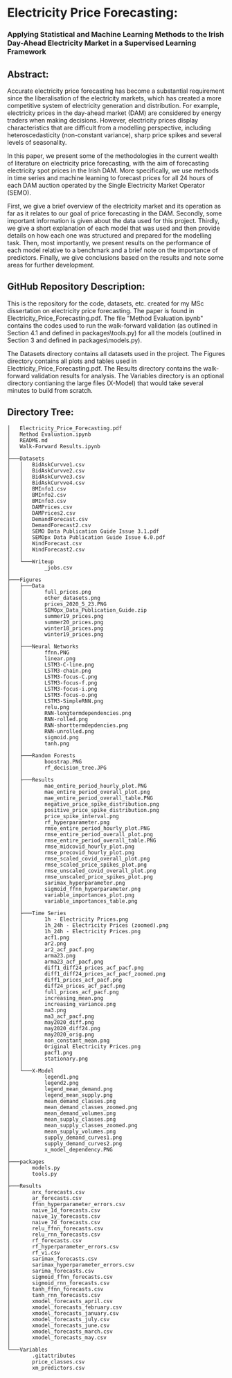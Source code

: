 # Electricity Price Forecasting:
### Applying Statistical and Machine Learning Methods to the Irish Day-Ahead Electricity Market in a Supervised Learning Framework

## Abstract:
Accurate electricity price forecasting has become a substantial requirement since the liberalisation of the electricity markets, which has created a more competitive system of electricity generation and distribution. For example, electricity prices in the day-ahead market (DAM) are considered by energy traders when making decisions. However, electricity prices display characteristics that are difficult from a modelling perspective, including heteroscedasticity (non-constant variance), sharp price spikes and several levels of seasonality.

In this paper, we present some of the methodologies in the current wealth of literature on electricity price forecasting, with the aim of forecasting electricity spot prices in the Irish DAM. More specifically, we use methods in time series and machine learning to forecast prices for all 24 hours of each DAM auction operated by the Single Electricity Market Operator (SEMO).

First, we give a brief overview of the electricity market and its operation as far as it relates to our goal of price forecasting in the DAM. Secondly, some important information is given about the data used for this project. Thirdly, we give a short explanation of each model that was used and then provide details on how each one was structured and prepared for the modelling task. Then, most importantly, we present results on the performance of each model relative to a benchmark and a brief note on the importance of predictors. Finally, we give conclusions based on the results and note some areas for further development.

## GitHub Repository Description:
This is the repository for the code, datasets, etc. created for my MSc dissertation on electricity price forecasting. The paper is found in Electricity_Price_Forecasting.pdf. The file "Method Evaluation.ipynb" contains the codes used to run the walk-forward validation (as outlined in Section 4.1 and defined in packages\\tools.py) for all the models (outlined in Section 3 and defined in packages\\models.py).

The Datasets directory contains all datasets used in the project. The Figures directory contains all plots and tables used in Electricity_Price_Forecasting.pdf. The Results directory contains the walk-forward validation results for analysis. The Variables directory is an optional directory contianing the large files (X-Model) that would take several minutes to build from scratch.

## Directory Tree:
```
│   Electricity_Price_Forecasting.pdf
│   Method Evaluation.ipynb
│   README.md
│   Walk-Forward Results.ipynb
│
├───Datasets
│   │   BidAskCurvve1.csv
│   │   BidAskCurvve2.csv
│   │   BidAskCurvve3.csv
│   │   BidAskCurvve4.csv
│   │   BMInfo1.csv
│   │   BMInfo2.csv
│   │   BMInfo3.csv
│   │   DAMPrices.csv
│   │   DAMPrices2.csv
│   │   DemandForecast.csv
│   │   DemandForecast2.csv
│   │   SEMO Data Publication Guide Issue 3.1.pdf
│   │   SEMOpx Data Publication Guide Issue 6.0.pdf
│   │   WindForecast.csv
│   │   WindForecast2.csv
│   │
│   └───Writeup
│           _jobs.csv
│
├───Figures
│   ├───Data
│   │       full_prices.png
│   │       other_datasets.png
│   │       prices_2020_5_23.PNG
│   │       SEMOpx_Data_Publication_Guide.zip
│   │       summer19_prices.png
│   │       summer20_prices.png
│   │       winter18_prices.png
│   │       winter19_prices.png
│   │
│   ├───Neural Networks
│   │       ffnn.PNG
│   │       linear.png
│   │       LSTM3-C-line.png
│   │       LSTM3-chain.png
│   │       LSTM3-focus-C.png
│   │       LSTM3-focus-f.png
│   │       LSTM3-focus-i.png
│   │       LSTM3-focus-o.png
│   │       LSTM3-SimpleRNN.png
│   │       relu.png
│   │       RNN-longtermdependencies.png
│   │       RNN-rolled.png
│   │       RNN-shorttermdepdencies.png
│   │       RNN-unrolled.png
│   │       sigmoid.png
│   │       tanh.png
│   │
│   ├───Random Forests
│   │       boostrap.PNG
│   │       rf_decision_tree.JPG
│   │
│   ├───Results
│   │       mae_entire_period_hourly_plot.PNG
│   │       mae_entire_period_overall_plot.png
│   │       mae_entire_period_overall_table.PNG
│   │       negative_price_spike_distribution.png
│   │       positive_price_spike_distribution.png
│   │       price_spike_interval.png
│   │       rf_hyperparameter.png
│   │       rmse_entire_period_hourly_plot.PNG
│   │       rmse_entire_period_overall_plot.png
│   │       rmse_entire_period_overall_table.PNG
│   │       rmse_midcovid_hourly_plot.png
│   │       rmse_precovid_hourly_plot.png
│   │       rmse_scaled_covid_overall_plot.png
│   │       rmse_scaled_price_spikes_plot.png
│   │       rmse_unscaled_covid_overall_plot.png
│   │       rmse_unscaled_price_spikes_plot.png
│   │       sarimax_hyperparameter.png
│   │       sigmoid_ffnn_hyperparameter.png
│   │       variable_importances_plot.png
│   │       variable_importances_table.png
│   │
│   ├───Time Series
│   │       1h - Electricity Prices.png
│   │       1h_24h - Electricity Prices (zoomed).png
│   │       1h_24h - Electricity Prices.png
│   │       acf1.png
│   │       ar2.png
│   │       ar2_acf_pacf.png
│   │       arma23.png
│   │       arma23_acf_pacf.png
│   │       diff1_diff24_prices_acf_pacf.png
│   │       diff1_diff24_prices_acf_pacf_zoomed.png
│   │       diff1_prices_acf_pacf.png
│   │       diff24_prices_acf_pacf.png
│   │       full_prices_acf_pacf.png
│   │       increasing_mean.png
│   │       increasing_variance.png
│   │       ma3.png
│   │       ma3_acf_pacf.png
│   │       may2020_diff.png
│   │       may2020_diff24.png
│   │       may2020_orig.png
│   │       non_constant_mean.png
│   │       Original Electricity Prices.png
│   │       pacf1.png
│   │       stationary.png
│   │
│   └───X-Model
│           legend1.png
│           legend2.png
│           legend_mean_demand.png
│           legend_mean_supply.png
│           mean_demand_classes.png
│           mean_demand_classes_zoomed.png
│           mean_demand_volumes.png
│           mean_supply_classes.png
│           mean_supply_classes_zoomed.png
│           mean_supply_volumes.png
│           supply_demand_curves1.png
│           supply_demand_curves2.png
│           x_model_dependency.PNG
│
├───packages
│   	models.py
│   	tools.py
│
├───Results
│       arx_forecasts.csv
│       ar_forecasts.csv
│       ffnn_hyperparameter_errors.csv
│       naive_1d_forecasts.csv
│       naive_1y_forecasts.csv
│       naive_7d_forecasts.csv
│       relu_ffnn_forecasts.csv
│       relu_rnn_forecasts.csv
│       rf_forecasts.csv
│       rf_hyperparameter_errors.csv
│       rf_vi.csv
│       sarimax_forecasts.csv
│       sarimax_hyperparameter_errors.csv
│       sarima_forecasts.csv
│       sigmoid_ffnn_forecasts.csv
│       sigmoid_rnn_forecasts.csv
│       tanh_ffnn_forecasts.csv
│       tanh_rnn_forecasts.csv
│       xmodel_forecasts_april.csv
│       xmodel_forecasts_february.csv
│       xmodel_forecasts_january.csv
│       xmodel_forecasts_july.csv
│       xmodel_forecasts_june.csv
│       xmodel_forecasts_march.csv
│       xmodel_forecasts_may.csv
│
└───Variables
        .gitattributes
        price_classes.csv
        xm_predictors.csv
```
